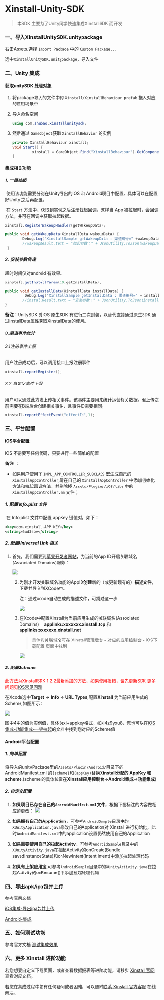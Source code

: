 # Xinstall-Unity-SDK

> 本SDK 主要为了Unity同学快速集成XinstallSDK 而开发

### 一、导入XinstallUnitySDK.unitypackage

右击Assets,选择 `Import Package` 中的 `Custom Package...`

选中`XinstallUnitySDK.unitypackage`，导入文件

### 二、Unity 集成

#### 获取unitySDK 处理对象

1. 将package导入的文件中的 `Xinstall/XinstallBehaviour.prefab` 拖入对应的应用场景中

2. 导入命名空间

   ```c#
   using com.shubao.xinstallunitysdk;
   ```

3. 然后通过 `GameObject`获取 `XinstallBehavior` 的实例

   ```c#
   private XinstallBehaviour xinstall;
   void Start() {
     		xinstall = GameObject.Find("XinstallBehaviour").GetComponent<XinstallBehaviour>(); 
   }
   ```

#### 集成相关功能



##### 1. 一键拉起

​     	使用该功能需要分别在Unity导出的iOS 和 Android项目中配置，具体可以在配置好Unity 之后再配置。

​		 在 `Start` 方法中，获取到实例之后注册拉起回调，这样当 App 被拉起时，会回调方法，并可在回调中获取拉起数据。

```C#
xinstall.RegisterWakeupHandler(getWakeupData);
```
```C#
public void getWakeupData(XinstallData wakeupData) {
        Debug.Log("XinstallSample getWakeupData : 渠道编号=" +wakeupData.channelCode + "， 自定义数据=" + wakeupData.data);
        //wakeupResult.text = "拉起参数：" + JsonUtility.ToJson(wakeupData);
 }
```

##### 2. 安装参数传递

超时时间仅对android 有效果。

```c#
xinstall.getInstallParam(10,getInstallData);
```

```c#
public void getInstallData(XinstallData installData) {
         Debug.Log("XinstallSample getInstallData : 渠道编号=" + installData.channelCode + "，自定义数据=" + installData.data + "，是否是第一次安装=" + installData.isFirstFetch);
        //installResult.text = "安装参数：" + JsonUtility.ToJson(installData);
}
```

**备注**：UnitySDK 对iOS 原生SDK 有进行二次封装，以替代直接通过原生SDK 通过installData属性获取XinstallData的使用。

##### 3.渠道事件统计

###### 3.1注册事件上报

用户注册成功后，可以调用接口上报注册事件

```c#
xinstall.reportRegister();
```

###### 3.2 自定义事件上报

用户可以通过此方法上传相关事件。该事件主要用来统计运营相关数据。但上传之前需要在B端后台创建相关事件，且事件ID需要相同。

```c#
xinstall.reportEffectEvent("effectId",1);
```

### 三、平台配置

#### iOS平台配置

 iOS 不需要写任何代码，只要进行一些简单的配置

**备注** ：

- 如果用户使用了 `IMPL_APP_CONTROLLER_SUBCLASS` 宏生成自己的 `XinstallAppController`,请在自己的 `XinstallAppController` 中添加初始化方法和拉起回调方法，并删除掉 `Assets/Plugins/iOS/libs` 中的 `XinstallAppController.mm` 文件；

##### 1. 配置 Info.plist 文件

​		在 Info.plist 文件中配置 appKey 键值对，如下：

```xml
<key>com.xinstall.APP_KEY</key>
<string>6ud3sov</string>
```

##### 2. 配置Universal Link 相关

1. 首先，我们需要到[苹果开发者网站](https://developer.apple.com/)，为当前的App ID开启关联域名(Associated Domains)服务：

   ![](res/1.png)

   2. 为刚才开发关联域名功能的AppID**创建**新的（或更新现有的）**描述文件**，下载并导入到XCode中。

      注：通过xcode自动生成的描述文件，可跳过这一步

      ![](res/2.png)

   3. 在Xcode中配置Xinstall为当前应用生成的关联域名(Associated Domains)： **applinks:xxxxxxx.xinstall.top** 和 **applinks:xxxxxxx.xinstall.net**

      > 具体的关联域名可在 Xinstall管理后台 - 对应的应用控制台 - iOS下载配置 页面中找到

      ![](https://doc.xinstall.com/Unity3D/res/3.png)

##### 3. 配置Scheme

<font color=#FF0000 >此方法为XinstallSDK 1.2.2最新添加的方法，如果使用报错，请先更新SDK
更多问题见</font>[iOS常见问题](../QA/iOSWrong.html#4%E3%80%81%E4%B8%BA%E4%BB%80%E4%B9%88sdk%E7%9A%84%E6%96%B9%E6%B3%95%E5%92%8C%E6%96%87%E6%A1%A3%E4%B8%AD%E7%9A%84%E6%96%B9%E6%B3%95%E4%B8%8D%E4%B8%80%E8%87%B4)

在Xcode选中**Target**  ->  **Info**  ->  **URL Types**,配置**Xinstall** 为当前应用生成的 Scheme,如图所示：

![](/Users/daiyi/Desktop/基纬_代码仓库/Xinstall/x-book/Unity3D/res/iOS6.png)

图中4中的值为实例值，具体为xi+appkey格式，如xi4z9yxu8，您也可以在[iOS集成-功能集成-一键拉起](https://www.xinstall.com/admin/integration/ios#2)的文档中找到您对应的Scheme值



#### Android平台配置

##### 1. 简单配置  

将导入的unityPackage里的`Assets/Plugin/Android/`目录下的AndroidManifest.xml 的`{scheme}`和`(appKey)`替换**Xinstall分配的 AppKey 和 scheme**.(scheme 的具体位置在**Xinstall应用控制台**->**Android集成**->**功能集成**)

##### 2. 自定义配置  

1. **如果项目已存在自己的`AndroidManifest.xml`文件**，根据下图标注的内容做相应的更改： 
   ![](res/android1.png)

2. **如果拥有自己的Application**，可参考`AndroidSample`目录中的`XUnityApplication.java`修改自己的Application对 Xinstall 进行初始化，此时`AndroidManifest.xml`中的application设置仍然使用自己的Application

3. **如果需要使用自己的拉起Activity**，可参考`AndroidSample`目录中的`XUnityActivity.java`在拉起Activity的onCreate(Bundle savedInstanceState)和onNewIntent(Intent intent)中添加拉起处理代码
4. **如果有上架应用宝**,可参考`AndroidSample`目录中的`XUnityActivity.java`在拉起Activity的onResume()中添加拉起处理代码


### 四、导出apk/ipa包并上传

参考官网文档

[iOS集成-导出ipa包并上传](https://doc.xinstall.com/integrationGuide/iOSIntegrationGuide.html#四、导出ipa包并上传)

[Android-集成](https://doc.xinstall.com/integrationGuide/AndroidIntegrationGuide.html#四、导出apk包并上传)

### 五、如何测试功能

参考官方文档 [测试集成效果](https://doc.xinstall.com/integrationGuide/comfirm.html)

### 六、更多 Xinstall 进阶功能

若您想要自定义下载页面，或者查看数据报表等进阶功能，请移步 [Xinstall 官网](https://xinstall.com) 查看对应文档。

若您在集成过程中如有任何疑问或者困难，可以随时[联系 Xinstall 官方客服](https://admin.qidian.qq.com/template/blue/mp/menu/qr-code-jump.html?linkType=0&env=ol&kfuin=2355021609&fid=350&key=4576bf1f33461342433de54b612d61a0&cate=1&type=16&ftype=1&_type=wpa&qidian=true) 在线解决。

